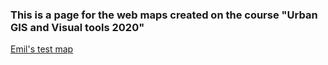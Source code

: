 ### This is a page for the web maps created on the course "Urban GIS and Visual tools 2020"

[Emil's test map](https://jeeemil.github.io/urbgis-2020/emil/emilest.html)
